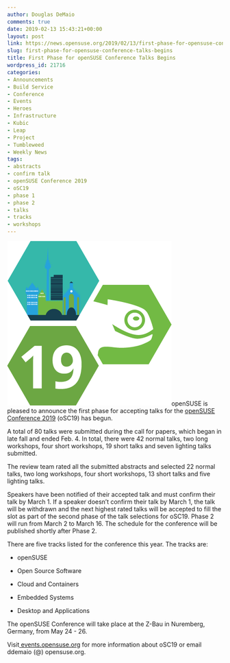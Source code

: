 ```yaml
---
author: Douglas DeMaio
comments: true
date: 2019-02-13 15:43:21+00:00
layout: post
link: https://news.opensuse.org/2019/02/13/first-phase-for-opensuse-conference-talks-begins/
slug: first-phase-for-opensuse-conference-talks-begins
title: First Phase for openSUSE Conference Talks Begins
wordpress_id: 21716
categories:
- Announcements
- Build Service
- Conference
- Events
- Heroes
- Infrastructure
- Kubic
- Leap
- Project
- Tumbleweed
- Weekly News
tags:
- abstracts
- confirm talk
- openSUSE Conference 2019
- oSC19
- phase 1
- phase 2
- talks
- tracks
- workshops
---
```


![](/wp-content/uploads/2019/02/oSC19_logo_thumb.png)openSUSE is pleased to announce the first phase for accepting talks for the [openSUSE Conference 2019](https://events.opensuse.org/conference/oSC19) (oSC19) has begun.

A total of 80 talks were submitted during the call for papers, which began in late fall and ended Feb. 4. In total, there were 42 normal talks, two long workshops, four short workshops, 19 short talks and seven lighting talks submitted.

The review team rated all the submitted abstracts and selected 22 normal talks, two long workshops, four short workshops, 13 short talks and five lighting talks.

Speakers have been notified of their accepted talk and must confirm their talk by March 1. If a speaker doesn’t confirm their talk by March 1, the talk will be withdrawn and the next highest rated talks will be accepted to fill the slot as part of the second phase of the talk selections for oSC19. Phase 2 will run from March 2 to March 16. The schedule for the conference will be published shortly after Phase 2.

There are five tracks listed for the conference this year. The tracks are:



 	
  * openSUSE

 	
  * Open Source Software

 	
  * Cloud and Containers

 	
  * Embedded Systems

 	
  * Desktop and Applications


The openSUSE Conference will take place at the Z-Bau in Nuremberg, Germany, from May 24 - 26.

Visit[ events.opensuse.org](http://events.opensuse.org/) for more information about oSC19 or email ddemaio (@) opensuse.org.

